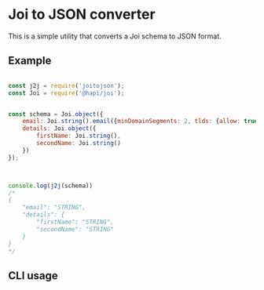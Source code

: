 # Joi to JSON converter #
This is a simple utility that converts a Joi schema to JSON format.

## Example ##

```javascript

const j2j = require('joitojson');
const Joi = require('@hapi/joi');


const schema = Joi.object({
    email: Joi.string().email({minDomainSegments: 2, tlds: {allow: true}}).lowercase().required(),
    details: Joi.object({
        firstName: Joi.string(),
        secondName: Joi.string()
    })
});



console.log(j2j(schema)) 
/*
{
    "email": "STRING",
    "details": {
        "firstName": "STRING",
        "secondName": "STRING"
    }
}
*/
```

## CLI usage ## 
